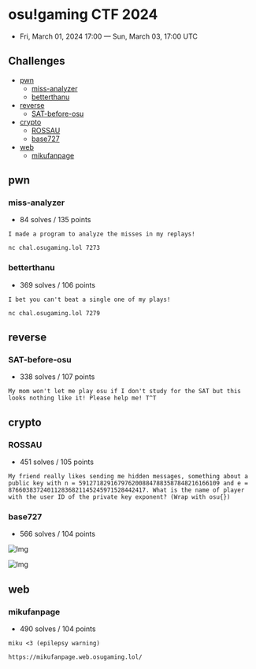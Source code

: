 # osu!gaming CTF 2024

- Fri, March 01, 2024 17:00 — Sun, March 03, 17:00 UTC 

## Challenges

- [pwn](#pwn)
    - [miss-analyzer](#miss-analyzer)
    - [betterthanu](#betterthanu)
- [reverse](#reverse)
    - [SAT-before-osu](#SAT-before-osu)
- [crypto](#crypto)
    - [ROSSAU](#ROSSAU)
    - [base727](#base727)
- [web](#web)
    - [mikufanpage](#mikufanpage)

## pwn

### miss-analyzer
- 84 solves / 135 points

```
I made a program to analyze the misses in my replays!

nc chal.osugaming.lol 7273
```

### betterthanu
- 369 solves / 106 points

```
I bet you can't beat a single one of my plays!

nc chal.osugaming.lol 7279
```

## reverse

### SAT-before-osu
- 338 solves / 107 points

```
My mom won't let me play osu if I don't study for the SAT but this looks nothing like it! Please help me! T^T
```

## crypto

### ROSSAU
- 451 solves / 105 points

```
My friend really likes sending me hidden messages, something about a public key with n = 5912718291679762008847883587848216166109 and e = 876603837240112836821145245971528442417. What is the name of player with the user ID of the private key exponent? (Wrap with osu{})
```

### base727
- 566 solves / 104 points

![Img](https://i.postimg.cc/1zqpdVDP/image.png)

![Img](https://i.postimg.cc/pL08rYJP/chat.png)

## web

### mikufanpage
- 490 solves / 104 points

```
miku <3 (epilepsy warning)

https://mikufanpage.web.osugaming.lol/
```